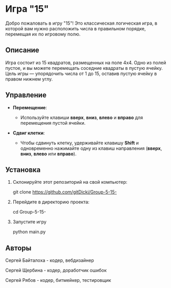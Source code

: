 # Игра "15"

Добро пожаловать в игру "15"! Это классическая логическая игра, в которой вам нужно расположить числа в правильном порядке, перемещая их по игровому полю.

## Описание

Игра состоит из 15 квадратов, размещенных на поле 4x4. Одно из полей пустое, и вы можете перемещать соседние квадраты в пустую ячейку. Цель игры — упорядочить числа от 1 до 15, оставив пустую ячейку в правом нижнем углу.

## Управление

- **Перемещение**:
  - Используйте клавиши **вверх**, **вниз**, **влево** и **вправо** для перемещения пустой ячейки.
  
- **Сдвиг клетки**:
  - Чтобы сдвинуть клетку, удерживайте клавишу **Shift** и одновременно нажимайте одну из клавиш направления (**вверх**, **вниз**, **влево** или **вправо**).

## Установка

1. Склонируйте этот репозиторий на свой компьютер:

   git clone https://github.com/gitDicki/Group-5-15-
   

2. Перейдите в директорию проекта:

   cd Group-5-15-
   

3. Запустите игру 
    
    python main.py
## Авторы
Сергей Байталоха - кодер, вебдизайнер

Сергей Щербина - кодер, доработчик ошибок

Сергей Рябов - кодер, битмейкер, тестировщик
